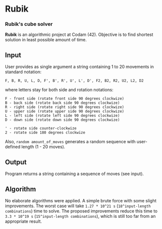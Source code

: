 # Rubik

### Rubik's cube solver

**Rubik** is an algorithmic project at Codam (42). Objective is to find shortest solution in least possible amount of time.

## Input

User provides as single argument a string containing 1 to 20 movements in standard notation:

    F, B, R, U, L, D, F', B', R', U', L', D', F2, B2, R2, U2, L2, D2

where letters stay for both side and rotation notations:

    F - front side (rotate front side 90 degrees clockwize)
    B - back side (rotate back side 90 degrees clockwize)
    R - right side (rotate right side 90 degrees clockwize)
    U - upper side (rotate upper side 90 degrees clockwize)
    L - left side (rotate left side 90 degrees clockwize)
    D - down side (rotate down side 90 degrees clockwize)

    ' - rotate side counter-clockwize
    2 - rotate side 180 degrees clockwize

Also, `random amount_of_moves` generates a random sequence with user-defined length (1 - 20 moves).

## Output

Program returns a string containing a sequence of moves (see input).

## Algorithm

No elaborate algorithms were applied. A simple brute force with some slight improvements. The worst case will take `1.27 * 10^21 s` (`18^input-length combinations`) time to solve. The proposed improvements reduce this time to `3.3 * 10^19 s` (`15^input-length combinations`), which is still too far from an appropriate result.
